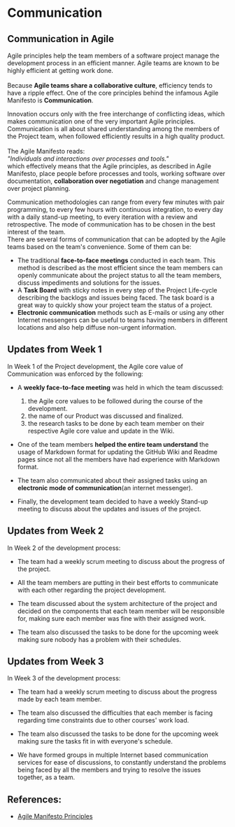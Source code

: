 # Communication

## Communication in Agile
Agile principles help the team members of a software project manage the development process in an efficient manner.
Agile teams are known to be highly efficient at getting work done. <br></br>Because **Agile teams share a collaborative culture**, efficiency tends to have a ripple effect. One of the core principles behind the infamous Agile Manifesto is **Communication**.


Innovation occurs only with the free interchange of conflicting ideas, which makes communication one of the very important Agile principles. Communication is all about shared understanding among the members of the Project team, when followed efficiently results in a high quality product.
<br></br>
The Agile Manifesto reads: 
<br/>_"Individuals and interactions over processes and tools."_<br/>
which effectively means that the Agile principles, as described in Agile Manifesto, place people before processes and tools, working software over documentation, **collaboration over negotiation** and change management over project planning.


Communication methodologies can range from every few minutes with pair programming, to every few hours with continuous integration, to every day with a daily stand-up meeting, to every iteration with a review and retrospective. The mode of communication has to be chosen in the best interest of the team.
<br>There are several forms of communication that can be adopted by the Agile teams based on the team's convenience. Some of them can be:
* The traditional **face-to-face meetings** conducted in each team. This method is described as the most efficient since the team members can openly communicate about the project status to all the team members, discuss impediments and solutions for the issues. 
* A **Task Board** with sticky notes in every step of the Project Life-cycle describing the backlogs and issues being faced. The task board is a great way to quickly show your project team the status of a project. 
* **Electronic communication** methods such as E-mails or using any other Internet messengers can be useful to teams having members in different locations and also help diffuse non-urgent information.


## Updates from Week 1
In Week 1 of the Project development, the Agile core value of Communication was enforced by the following:
* A **weekly face-to-face meeting** was held in which the team discussed: 
    <ol>
       <li>the Agile core values to be followed during the course of the development.</li>
       <li>the name of our Product was discussed and finalized.</li>
       <li>the research tasks to be done by each team member on their respective Agile core value and update in the Wiki.</li> 
       </ol>

* One of the team members **helped the entire team understand** the usage of Markdown format for updating the GitHub Wiki and Readme pages since not all the members have had experience with Markdown format.

* The team also communicated about their assigned tasks using an **electronic mode of communication**(an internet messenger).

* Finally, the development team decided to have a weekly Stand-up meeting to discuss about the updates and issues of the project.

## Updates from Week 2
In Week 2 of the development process:
* The team had a weekly scrum meeting to discuss about the progress of the project.

* All the team members are putting in their best efforts to communicate with each other regarding the project development.

* The team discussed about the system architecture of the project and decided on the components that each team member will be responsible for, making sure each member was fine with their assigned work.

* The team also discussed the tasks to be done for the upcoming week making sure nobody has a problem with their schedules.

## Updates from Week 3
In Week 3 of the development process:
* The team had a weekly scrum meeting to discuss about the progress made by each team member.

* The team also discussed the difficulties that each member is facing regarding time constraints due to other courses' work load.

* The team also discussed the tasks to be done for the upcoming week making sure the tasks fit in with everyone's schedule. 

* We have formed groups in multiple Internet based communication services for ease of discussions, to constantly understand the problems being faced by all the members and trying to resolve the issues together, as a team.

## References:
* [Agile Manifesto Principles](http://agilemanifesto.org/principles.html)
